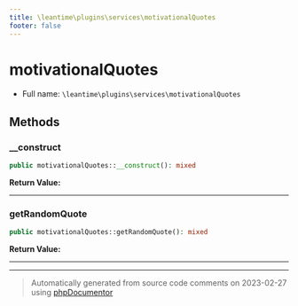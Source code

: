 ```yaml
---
title: \leantime\plugins\services\motivationalQuotes
footer: false
---
```


# motivationalQuotes





* Full name: `\leantime\plugins\services\motivationalQuotes`



## Methods

### __construct



```php
public motivationalQuotes::__construct(): mixed
```









**Return Value:**





---
### getRandomQuote



```php
public motivationalQuotes::getRandomQuote(): mixed
```









**Return Value:**





---


---
> Automatically generated from source code comments on 2023-02-27 using [phpDocumentor](http://www.phpdoc.org/)
